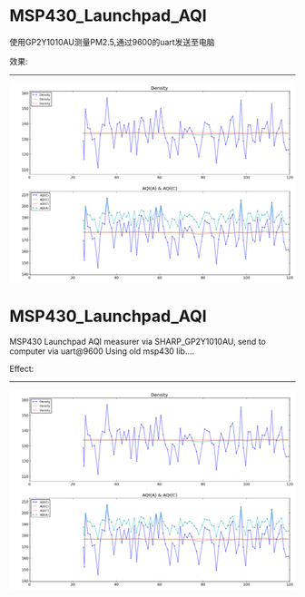 MSP430_Launchpad_AQI
==================
使用GP2Y1010AU测量PM2.5,通过9600的uart发送至电脑

效果:

----
![image](AQI_data_example.png)


MSP430_Launchpad_AQI
==================
MSP430 Launchpad AQI measurer via SHARP_GP2Y1010AU, send to computer via uart@9600
Using old msp430 lib....

Effect:

----
![image](AQI_data_example.png)
